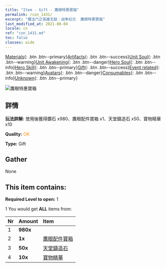 ```yaml
---
title: "Item - Gift - 鷹眼特惠寶箱"
permalink: /con_1431/
excerpt: "魔法门之英雄无敌：战争纪元  鷹眼特惠寶箱"
last_modified_at: 2021-08-04
locale: cn
ref: "con_1431.md"
toc: false
classes: wide
---
```

 [Materials](/ItemsCN/){: .btn .btn--primary}[Artifacts](/ItemsCN/Artifacts/){: .btn .btn--success}[Unit Soul](/ItemsCN/UnitSoul/){: .btn .btn--warning}[Unit Awakening](/ItemsCN/UnitAwakening/){: .btn .btn--danger}[Hero Soul](/ItemsCN/HeroSoul/){: .btn .btn--info}[Hero Skill](/ItemsCN/HeroSkill/){: .btn .btn--primary}[Gift](/ItemsCN/Gift/){: .btn .btn--success}[Event related](/ItemsCN/Events/){: .btn .btn--warning}[Avatars](/ItemsCN/Avatars/){: .btn .btn--danger}[Consumables](/ItemsCN/Consumables/){: .btn .btn--info}[Unknown](/ItemsCN/Unknown/){: .btn .btn--primary}

 ![鷹眼特惠寶箱](/images/t/i_906028.png)

## 詳情
 **玩法詳解:** 使用後獲得鑽石 x980、鷹眼配件寶箱 x1、天堂鑄造石 x50、寶物精華 x10

 **Quality:** <span style="color: #FF8C00">OK</span>

 **Type:** Gift

## Gather

  None

## This item contains:

 **Required Level to open:** 1

 1 You would get **ALL** items  from:

  | Nr | Amount |     Item    |
  |:---|:-------|:------------|
  | 1 |  **980x** | <i class="fas fa-gem"/> |  | 
  | 2 |  **1x** | [鷹眼配件寶箱](/cn/Items/con_1349/) |  | 
  | 3 |  **50x** | [天堂鑄造石](/cn/Items/art_188/) |  | 
  | 4 |  **10x** | [寶物精華](/cn/Items/con_905/) |  | 
